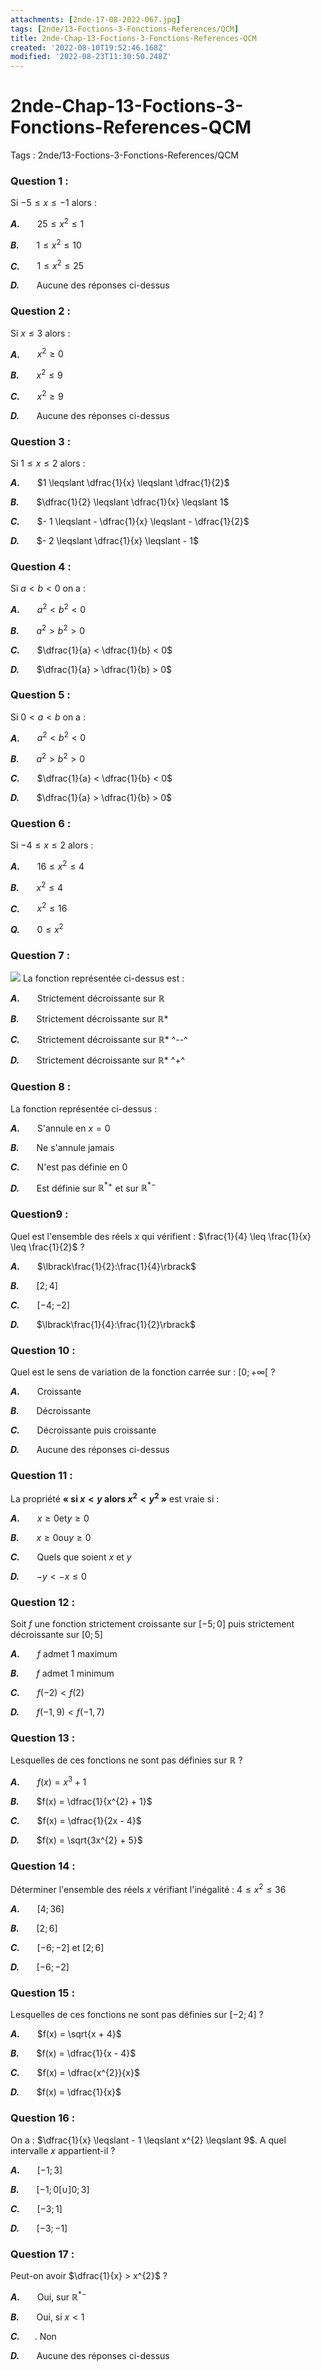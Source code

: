 ```yaml
---
attachments: [2nde-17-08-2022-067.jpg]
tags: [2nde/13-Foctions-3-Fonctions-References/QCM]
title: 2nde-Chap-13-Foctions-3-Fonctions-References-QCM
created: '2022-08-10T19:52:46.168Z'
modified: '2022-08-23T11:30:50.248Z'
---
```


# 2nde-Chap-13-Foctions-3-Fonctions-References-QCM

Tags : 2nde/13-Foctions-3-Fonctions-References/QCM

### Question 1 :

Si $- 5 \leqslant x \leqslant - 1$ alors :

***A.*** $~~~~~$  $25 \leqslant x^{2} \leqslant 1$

***B.*** $~~~~~$  $1 \leqslant x^{2} \leqslant 10$

***C.*** $~~~~~$ $1 \leqslant x^{2} \leqslant 25$

***D.*** $~~~~~$ Aucune des réponses ci-dessus

### Question 2 :

Si $x \leqslant 3$ alors :

***A.*** $~~~~~$  $x^{2} \geqslant 0$


***B.*** $~~~~~$   $x^{2} \leqslant 9$

***C.*** $~~~~~$  $x^{2} \geqslant 9$

***D.*** $~~~~~$   Aucune des réponses ci-dessus


### Question 3 :

Si $1 \leqslant x \leqslant 2$ alors :

***A.*** $~~~~~$  $1 \leqslant \dfrac{1}{x} \leqslant \dfrac{1}{2}$


***B.*** $~~~~~$   $\dfrac{1}{2} \leqslant \dfrac{1}{x} \leqslant 1$

***C.*** $~~~~~$   $- 1 \leqslant - \dfrac{1}{x} \leqslant - \dfrac{1}{2}$

***D.*** $~~~~~$   $- 2 \leqslant \dfrac{1}{x} \leqslant - 1$

### Question 4 :

Si $a < b < 0$ on a :

***A.*** $~~~~~$   $a^{2} < b^{2} < 0$


***B.*** $~~~~~$  $a^{2} > b^{2} > 0$

***C.*** $~~~~~$   $\dfrac{1}{a} < \dfrac{1}{b} < 0$

***D.*** $~~~~~$  $\dfrac{1}{a} > \dfrac{1}{b} > 0$

### Question 5 :

Si $0 < a < b$ on a :

***A.*** $~~~~~$   $a^{2} < b^{2} < 0$


***B.*** $~~~~~$   $a^{2} > b^{2} > 0$

***C.*** $~~~~~$   $\dfrac{1}{a} < \dfrac{1}{b} < 0$

***D.*** $~~~~~$   $\dfrac{1}{a} > \dfrac{1}{b} > 0$

### Question 6 :

Si $- 4 \leqslant x \leqslant 2$ alors :

***A.*** $~~~~~$   $16 \leqslant x^{2} \leqslant 4$

***B.*** $~~~~~$  $x^{2} \leqslant 4$

***C.*** $~~~~~$   $x^{2} \leqslant 16$

***Q.*** $~~~~~$  $0 \leqslant x^{2}$

### Question 7 :
![](@attachment/2nde-17-08-2022-067.jpg)
La fonction représentée ci-dessus est :


***A.*** $~~~~~$  Strictement décroissante sur ℝ

***B.*** $~~~~~$  Strictement décroissante sur ℝ\*

***C.*** $~~~~~$  Strictement décroissante sur ℝ\* ^--^

***D.*** $~~~~~$ Strictement décroissante sur ℝ\* ^+^


### Question 8 :

La fonction représentée ci-dessus :

***A.*** $~~~~~$  S'annule en $x = 0$

***B.*** $~~~~~$  Ne s'annule jamais

***C.*** $~~~~~$  N'est pas définie en $0$

***D.*** $~~~~~$  Est définie sur $ℝ^{*+}$ et sur $ℝ^{*-}$


### Question9 :

Quel est l'ensemble des réels $x$ qui vérifient : $\frac{1}{4} \leq \frac{1}{x} \leq \frac{1}{2}$ ?

***A.*** $~~~~~$  $\lbrack\frac{1}{2}:\frac{1}{4}\rbrack$

***B.*** $~~~~~$  $\lbrack 2;4\rbrack$

***C.*** $~~~~~$  $\lbrack - 4; - 2\rbrack$

***D.*** $~~~~~$  $\lbrack\frac{1}{4}:\frac{1}{2}\rbrack$

### Question 10 :
Quel est le sens de variation de la fonction carrée sur : $\lbrack 0; + \infty\lbrack$ ?

***A.*** $~~~~~$  Croissante

***B.*** $~~~~~$  Décroissante

***C.*** $~~~~~$  Décroissante puis croissante

***D.*** $~~~~~$  Aucune des réponses ci-dessus

### Question 11 :

La propriété **« si $x < y$ alors $x^2 < y^2$ »** est vraie si :

***A.*** $~~~~~$  $x \geqslant 0\text{et}y \geqslant 0$

***B.*** $~~~~~$  $x \geqslant 0\text{ou}y \geqslant 0$

***C.*** $~~~~~$  Quels que soient $x$ et $y$

***D.*** $~~~~~$  $- y < - x \leqslant 0$

### Question 12 :
Soit $f$ une fonction strictement croissante sur $[-5 ; 0]$ puis strictement décroissante sur $[0 ; 5]$

***A.*** $~~~~~$  $f$ admet $1$ maximum


***B.*** $~~~~~$  $f$ admet $1$ minimum

***C.*** $~~~~~$  $f (-2) < f (2)$

***D.*** $~~~~~$  $f (-1,9) < f (-1,7)$

### Question 13 :

Lesquelles de ces fonctions ne sont pas définies sur $ℝ$ ?

***A.*** $~~~~~$  $f(x) = x^{3} + 1$


***B.*** $~~~~~$  $f(x) = \dfrac{1}{x^{2} + 1}$

***C.*** $~~~~~$  $f(x) = \dfrac{1}{2x - 4}$

***D.*** $~~~~~$  $f(x) = \sqrt{3x^{2} + 5}$

### Question 14 :
Déterminer l'ensemble des réels *x* vérifiant l'inégalité : $4 \leqslant x^{2} \leqslant 36$

***A.*** $~~~~~$  $[4 ; 36]$


***B.*** $~~~~~$  $[2 ; 6]$

***C.*** $~~~~~$  $[-6 ; -2]$ et $[2 ; 6]$

***D.*** $~~~~~$  $[-6 ; -2]$


### Question 15 :
Lesquelles de ces fonctions ne sont pas définies sur $[-2 ; 4]$ ?

***A.*** $~~~~~$  $f(x) = \sqrt{x + 4}$


***B.*** $~~~~~$  $f(x) = \dfrac{1}{x - 4}$

***C.*** $~~~~~$  $f(x) = \dfrac{x^{2}}{x}$

***D.*** $~~~~~$  $f(x) = \dfrac{1}{x}$

### Question 16 :
On a : $\dfrac{1}{x} \leqslant - 1 \leqslant x^{2} \leqslant 9$. A quel intervalle $x$ appartient-il ?

***A.*** $~~~~~$  $[-1 ; 3]$

***B.*** $~~~~~$  $[-1 ; 0[ ∪ ]0 ; 3]$

***C.*** $~~~~~$  $[-3 ; 1]$

***D.*** $~~~~~$  $[-3 ; -1]$

### Question 17 :

Peut-on avoir $\dfrac{1}{x} > x^{2}$ ?

***A.*** $~~~~~$  Oui, sur $ℝ^{*-}$

***B.*** $~~~~~$  Oui, si $x< 1$

***C.*** $~~~~~$.  Non

***D.*** $~~~~~$  Aucune des réponses ci-dessus
